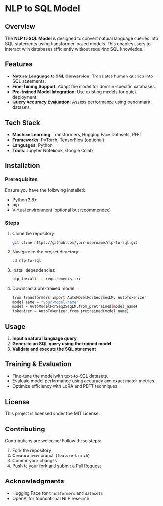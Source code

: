 # NLP to SQL Model

## Overview
The **NLP to SQL Model** is designed to convert natural language queries into SQL statements using transformer-based models. This enables users to interact with databases efficiently without requiring SQL knowledge.

## Features
- **Natural Language to SQL Conversion**: Translates human queries into SQL statements.
- **Fine-Tuning Support**: Adapt the model for domain-specific databases.
- **Pre-trained Model Integration**: Use existing models for quick deployment.
- **Query Accuracy Evaluation**: Assess performance using benchmark datasets.

## Tech Stack
- **Machine Learning**: Transformers, Hugging Face Datasets, PEFT
- **Frameworks**: PyTorch, TensorFlow (optional)
- **Languages**: Python
- **Tools**: Jupyter Notebook, Google Colab

## Installation
### Prerequisites
Ensure you have the following installed:
- Python 3.8+
- pip
- Virtual environment (optional but recommended)

### Steps
1. Clone the repository:
   ```sh
   git clone https://github.com/your-username/nlp-to-sql.git
   ```
2. Navigate to the project directory:
   ```sh
   cd nlp-to-sql
   ```
3. Install dependencies:
   ```sh
   pip install -r requirements.txt
   ```
4. Download a pre-trained model:
   ```sh
   from transformers import AutoModelForSeq2SeqLM, AutoTokenizer
   model_name = "your-model-name"
   model = AutoModelForSeq2SeqLM.from_pretrained(model_name)
   tokenizer = AutoTokenizer.from_pretrained(model_name)
   ```

## Usage
1. **Input a natural language query**
2. **Generate an SQL query using the trained model**
3. **Validate and execute the SQL statement**

## Training & Evaluation
- Fine-tune the model with text-to-SQL datasets.
- Evaluate model performance using accuracy and exact match metrics.
- Optimize efficiency with LoRA and PEFT techniques.

## License
This project is licensed under the MIT License.

## Contributing
Contributions are welcome! Follow these steps:
1. Fork the repository
2. Create a new branch (`feature-branch`)
3. Commit your changes
4. Push to your fork and submit a Pull Request

## Acknowledgments
- Hugging Face for `transformers` and `datasets`
- OpenAI for foundational NLP research

